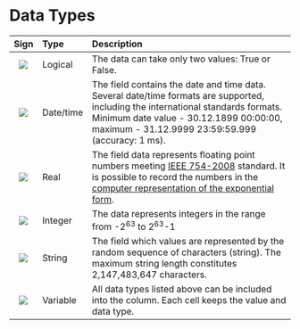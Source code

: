 # Data Types

| Sign | Type | Description |
| :--------: | :------ | :------ |
| ![](../images/icons/data-types/boolean_default.svg) | Logical | The data can take only two values: True or False. |
| ![](../images/icons/data-types/datetime_default.svg) | Date/time | The field contains the date and time data. Several date/time formats are supported, including the international standards formats. Minimum date value - 30.12.1899 00:00:00, maximum - 31.12.9999 23:59:59.999 (accuracy: 1 ms). |
| ![](../images/icons/data-types/float_default.svg) | Real | The field data represents floating point numbers meeting [IEEE 754-2008](https://ru.wikipedia.org/wiki/IEEE_754-2008) standard. It is possible to record the numbers in the [computer representation of the exponential form](https://ru.wikipedia.org/wiki/Экспоненциальная_запись). |
| ![](../images/icons/data-types/integer_default.svg) | Integer | The data represents integers in the range from -2<sup>63</sup> to 2<sup>63</sup>-1 |
| ![](../images/icons/data-types/string_default.svg) | String | The field which values are represented by the random sequence of characters (string). The maximum string length constitutes 2,147,483,647 characters. |
| ![](../images/icons/data-types/variant_default.svg) | Variable | All data types listed above can be included into the column. Each cell keeps the value and data type. |
